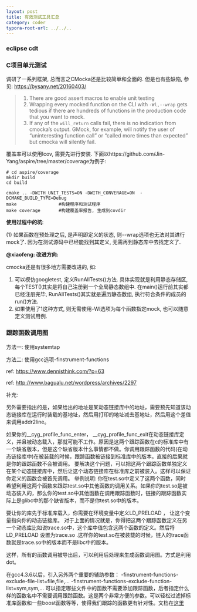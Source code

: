 ```yaml
---
layout: post
title: 有效测试工具汇总
category: coder
typora-root-url: ../../..
---
```


### eclipse cdt





### C项目单元测试

调研了一系列框架, 总而言之CMocka还是比较简单和全面的. 但是也有些缺陷, 参见: https://bysany.net/20160403/

> 1. There are good assert macros to enable unit testing
> 2. Wrapping every mocked function on the CLI with `-Wl,--wrap` gets tedious if there are hundreds of functions in the production code that you want to mock.
> 3. If any of the `will_return` calls fail, there is no indication from cmocka’s output. GMock, for example, will notify the user of “uninteresting function call” or “called more times than expected” but cmocka will silently fail.

覆盖率可以使用lcov, 需要先进行安装. 下面以https://github.com/Jin-Yang/aspire/tree/master/coverage为例子:

```shell
# cd aspire/coverage
mkdir build
cd build

cmake .. -DWITH_UNIT_TESTS=ON -DWITH_CONVERAGE=ON  -DCMAKE_BUILD_TYPE=Debug
make				#构建程序和测试程序
make coverage		#构建覆盖率报告, 生成到covdir
```



**使用过程中的坑**:

(1) 如果函数在预处理之后, 是声明即定义的状态, 则--wrap选项也无法对其进行mock了. 因为在测试源码中已经能找到其定义, 无需再到静态库中去找定义了.



**@xiaofeng: 改进方向:**

cmocka还是有很多地方需要改进的, 如:

1. 可以模仿googletest, 定义RunAllTests()方法. 具体实现就是利用静态存储区, 每个TEST()其实是将自己注册到一个全局静态数组中. 在main()运行前其实都已经注册完毕, RunAllTests()其实就是遍历静态数组, 执行符合条件的成员的run()方法.
2. 如果使用了1这种方式, 则无需使用-Wl选项为每个函数指定mock, 也可以随意定义测试用例.



### 跟踪函数调用图

方法一: 使用systemtap



方法二: 使用gcc选项-finstrument-functions

ref: https://www.dennisthink.com/?p=63

ref: http://www.bagualu.net/wordpress/archives/2297

补充: 

另外需要指出的是，如果给出的地址是某动态链接库中的地址，需要预先知道该动态链接库在运行时装载的基地址，然后用打印的地址减去基地址，然后用这个差值来调用addr2line。

如果你的__cyg_profile_func_enter， __cyg_profile_func_exit在动态链接库定义，并且被动态载入，那就可能不工作。原因是这两个跟踪函数在c的标准库中有一个缺省版本，但是这个缺省版本什么事情都不做。你调用跟踪函数的代码(在动态链接库中)在被装载的时候，跟踪函数被链接到标准库中的版本。直接的后果就是你的跟踪函数不会被调用。 要解决这个问题，可以把这两个跟踪函数单独定义在某个动态链接库中，然后让这个动态链接库在标准库之前被装入。这样可以保证你定义的函数会被首先调用。
举例说明:
你在test.so中定义了这两个函数，同时希望利用这两个函数来跟踪test.so中其他函数的调用关系。如果你的test.so是被动态装入的，那么你的test.so中其他函数在调用跟踪函数时，链接的跟踪函数实际上是glibc中的那个缺省版本，而不是你test.so中的版本。

要让你的库先于标准库载入，你需要在环境变量中定义LD_PRELOAD ， 让这个变量指向你的动态链接库。
对于上面的情况就是，你得把这两个跟踪函数定义在另一个动态库比如说trace.so中，这个库中值包含这两个函数的定义。然后将LD_PRELOAD 设置为trace.so .这样你的test.so在被装载的时候，链入的trace函数就是trace.so中的版本而不是libc中的版本。

这样，所有的函数调用被导出后，可以利用后处理来生成函数调用图。方式是利用dot。

在gcc4.3.6以后，引入另外两个重要的辅助参数：
-finstrument-functions-exclude-file-list=file,file,…
-finstrument-functions-exclude-function-list=sym,sym,…
可以指定哪些文件中的函数不需要添加跟踪函数，后者指定什么样的函数名中不需要调用跟踪函数。这是两个非常方便的参数。可以轻松过滤掉标准库函数和一些boost函数等等，使得我们跟踪的函数更有针对性。文档在[这里](http://gcc.gnu.org/onlinedocs/gcc-4.3.6/gcc/Code-Gen-Options.html#Code-Gen-Options)